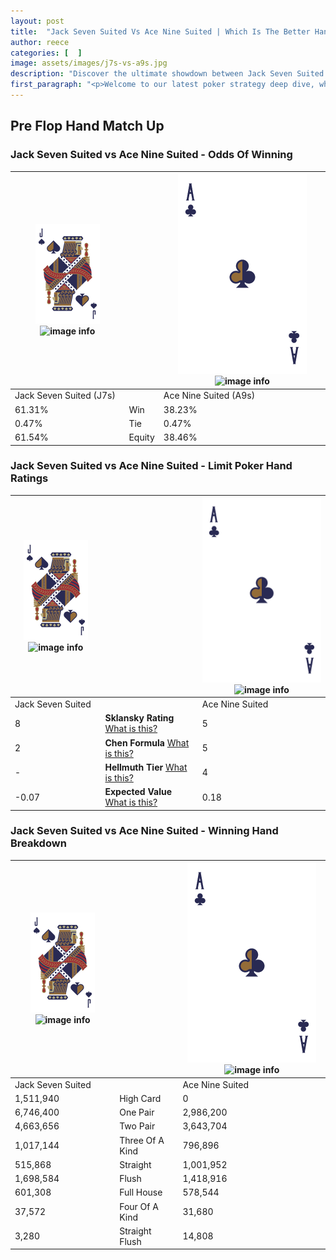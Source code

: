 ```yaml
---
layout: post
title:  "Jack Seven Suited Vs Ace Nine Suited | Which Is The Better Hand In Poker? A Complete Guide"
author: reece
categories: [  ]
image: assets/images/j7s-vs-a9s.jpg
description: "Discover the ultimate showdown between Jack Seven Suited and Ace Nine Suited in poker! Uncover the odds, strategies, and scenarios where one hand triumphs over the other. Get ready to up your poker game with this thrilling analysis."
first_paragraph: "<p>Welcome to our latest poker strategy deep dive, where we're pitting two distinct hands against each other in a high-stakes showdown: Jack Seven Suited vs Ace Nine Suited.</p><p>In the dynamic world of poker, every decision counts, and knowing which hand holds the upper hand is key to your success at the table.</p><p>In this article, we'll dissect these two hands, explore the scenarios where one dominates the other, and equip you with the knowledge to make strategic choices that can tip the odds in your favor.</p><p>Get ready to unravel the intriguing dynamics of these poker hands and elevate your game to new heights.</p>"
---
```




[comment]: # (sp0)

## Pre Flop Hand Match Up

<div class="table hand-ratings" markdown="1"> 



### Jack Seven Suited vs Ace Nine Suited - Odds Of Winning


    
| ![image info](assets/images/hand1/J.png) ![image info](assets/images/hand1/7s.png) |  | ![image info](assets/images/hand2/A.png) ![image info](assets/images/hand2/9s.png) |
| -------- | -------- | -------- |
| Jack Seven Suited (J7s) |  | Ace Nine Suited (A9s) |
| 61.31% | Win | 38.23% |
| 0.47% | Tie | 0.47% |
| 61.54% | Equity | 38.46% |




[comment]: # (sp1)



### Jack Seven Suited vs Ace Nine Suited - Limit Poker Hand Ratings


    
| ![image info](assets/images/hand1/J.png) ![image info](assets/images/hand1/7s.png) |  | ![image info](assets/images/hand2/A.png) ![image info](assets/images/hand2/9s.png) |
| -------- | -------- | -------- |
| Jack Seven Suited |  | Ace Nine Suited |
| 8 | **Sklansky Rating** [What is this?](/sklansky-rating-explained) | 5 |
| 2 | **Chen Formula** [What is this?](/chen-formula-explained) | 5 |
| - | **Hellmuth Tier** [What is this?](/Hellmuth-tier-explained) | 4 |
| -0.07 | **Expected Value** [What is this?](/expected-value-explained) | 0.18 |




[comment]: # (sp2)



### Jack Seven Suited vs Ace Nine Suited - Winning Hand Breakdown


    
| ![image info](assets/images/hand1/J.png) ![image info](assets/images/hand1/7s.png) |  | ![image info](assets/images/hand2/A.png) ![image info](assets/images/hand2/9s.png) |
| -------- | -------- | -------- |
| Jack Seven Suited |  | Ace Nine Suited |
| 1,511,940 | High Card | 0 |
| 6,746,400 | One Pair | 2,986,200 |
| 4,663,656 | Two Pair | 3,643,704 |
| 1,017,144 | Three Of A Kind | 796,896 |
| 515,868 | Straight | 1,001,952 |
| 1,698,584 | Flush | 1,418,916 |
| 601,308 | Full House | 578,544 |
| 37,572 | Four Of A Kind | 31,680 |
| 3,280 | Straight Flush | 14,808 |




[comment]: # (sp3)



</div>

[comment]: # (sp4)



[comment]: # (sp5)

